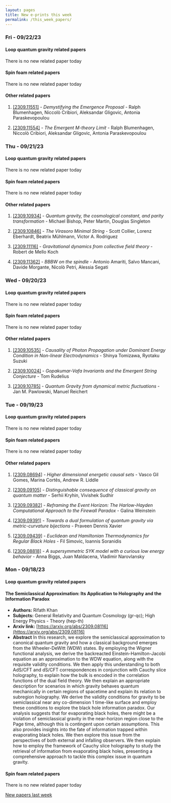 ```yaml
---
layout: pages
title: New e-prints this week
permalink: /this_week_papers/
---
```




### Fri - 09/22/23

#### Loop quantum gravity related papers

There is no new related paper today 

#### Spin foam related papers

There is no new related paper today 



#### Other related papers

1. [[2309.11551]](https://arxiv.org/abs/2309.11551) - *Demystifying the Emergence Proposal* - Ralph Blumenhagen, Niccolò Cribiori, Aleksandar Gligovic, Antonia Paraskevopoulou

1. [[2309.11554]](https://arxiv.org/abs/2309.11554) - *The Emergent M-theory Limit* - Ralph Blumenhagen, Niccolò Cribiori, Aleksandar Gligovic, Antonia Paraskevopoulou



### Thu - 09/21/23

#### Loop quantum gravity related papers

There is no new related paper today 

#### Spin foam related papers

There is no new related paper today 



#### Other related papers

1. [[2309.10934]](https://arxiv.org/abs/2309.10934) - *Quantum gravity, the cosmological constant, and parity transformation* - Michael Bishop, Peter Martin, Douglas Singleton

1. [[2309.10846]](https://arxiv.org/abs/2309.10846) - *The Virasoro Minimal String* - Scott Collier, Lorenz Eberhardt, Beatrix Mühlmann, Victor A. Rodriguez

1. [[2309.11116]](https://arxiv.org/abs/2309.11116) - *Gravitational dynamics from collective field theory* - Robert de Mello Koch

1. [[2309.11362]](https://arxiv.org/abs/2309.11362) - *BBBW on the spindle* - Antonio Amariti, Salvo Mancani, Davide Morgante, Nicolò Petri, Alessia Segati



### Wed - 09/20/23

#### Loop quantum gravity related papers

There is no new related paper today 

#### Spin foam related papers

There is no new related paper today 



#### Other related papers

1. [[2309.10535]](https://arxiv.org/abs/2309.10535) - *Causality of Photon Propagation under Dominant Energy Condition in  Non-linear Electrodynamics* - Shinya Tomizawa, Ryotaku Suzuki

1. [[2309.10024]](https://arxiv.org/abs/2309.10024) - *Gopakumar-Vafa Invariants and the Emergent String Conjecture* - Tom Rudelius

1. [[2309.10785]](https://arxiv.org/abs/2309.10785) - *Quantum Gravity from dynamical metric fluctuations* - Jan M. Pawlowski, Manuel Reichert



### Tue - 09/19/23

#### Loop quantum gravity related papers

There is no new related paper today 

#### Spin foam related papers

There is no new related paper today 



#### Other related papers

1. [[2309.08694]](https://arxiv.org/abs/2309.08694) - *Higher dimensional energetic causal sets* - Vasco Gil Gomes, Marina Cortês, Andrew R. Liddle

1. [[2309.09105]](https://arxiv.org/abs/2309.09105) - *Distinguishable consequence of classical gravity on quantum matter* - Serhii Kryhin, Vivishek Sudhir

1. [[2309.09382]](https://arxiv.org/abs/2309.09382) - *Reframing the Event Horizon: The Harlow-Hayden Computational Approach to  the Firewall Paradox* - Galina Weinstein

1. [[2309.09391]](https://arxiv.org/abs/2309.09391) - *Towards a dual formulation of quantum gravity via metric-curvature  bijections* - Praveen Dennis Xavier

1. [[2309.09439]](https://arxiv.org/abs/2309.09439) - *Euclidean and Hamiltonian Thermodynamics for Regular Black Holes* - Fil Simovic, Ioannis Soranidis

1. [[2309.08818]](https://arxiv.org/abs/2309.08818) - *A supersymmetric SYK model with a curious low energy behavior* - Anna Biggs, Juan Maldacena, Vladimir Narovlansky



### Mon - 09/18/23

#### Loop quantum gravity related papers

#### **The Semiclassical Approximation: Its Application to Holography and the  Information Paradox**
 - **Authors:** Rifath Khan
 - **Subjects:** General Relativity and Quantum Cosmology (gr-qc); High Energy Physics - Theory (hep-th)
 - **Arxiv link:** [https://arxiv.org/abs/2309.08116](https://arxiv.org/abs/2309.08116)
 - **Abstract**
 In this research, we explore the semiclassical approximation to canonical quantum gravity and how a classical background emerges from the Wheeler-DeWitt (WDW) states. By employing the Wigner functional analysis, we derive the backreacted Einstein-Hamilton-Jacobi equation as an approximation to the WDW equation, along with the requisite validity conditions. We then apply this understanding to both AdS/CFT and dS/CFT correspondences in conjunction with Cauchy slice holography, to explain how the bulk is encoded in the correlation functions of the dual field theory. We then explain an appropriate description for scenarios in which gravity behaves quantum mechanically in certain regions of spacetime and explain its relation to subregion holography. We derive the validity conditions for gravity to be semiclassical near any co-dimension 1 time-like surface and employ these conditions to explore the black hole information paradox. Our analysis suggests that for evaporating black holes, there might be a violation of semiclassical gravity in the near-horizon region close to the Page time, although this is contingent upon certain assumptions. This also provides insights into the fate of information trapped within evaporating black holes. We then explore this issue from the perspectives of both external and infalling observers. We then explain how to employ the framework of Cauchy slice holography to study the retrieval of information from evaporating black holes, presenting a comprehensive approach to tackle this complex issue in quantum gravity. 

#### Spin foam related papers

There is no new related paper today 




[New papers last week]({{site.url}}/archived/weekly/pre-prints/2023/09/18/archived_weekly_papers.html)